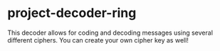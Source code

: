 # project-decoder-ring

This decoder allows for coding and decoding messages using several different ciphers. You can create your own cipher key as well!
